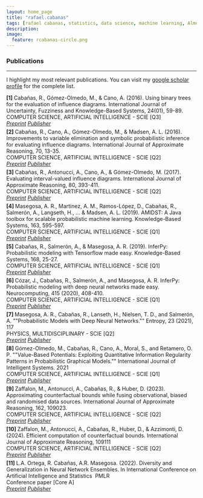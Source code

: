 ```yaml
---
layout: home_page
title: "rafael.cabanas"
tags: [rafael cabanas, statistics, data science, machine learning, Almeria]
description: 
image:
  feature: rcabanas-circle.png
---
```



<style>
    ol.custom-counter {
        counter-reset: item; /* Initialize the counter */
        list-style-type: none; /* Remove default numbering */
        padding-left: 0; /* Remove default padding */
    }

    ol.custom-counter > li {
        counter-increment: item; /* Increment the counter */
        margin-bottom: 5px; /* Add some space between items */
    }

    ol.custom-counter > li::before {
        content: "[" counter(item) "] "; /* Display the counter with brackets */
        font-weight: bold; /* Optional: make the number bold */
    }
</style>

### Publications
---

<p class="intro"> I highlight my most relevant publications. You can visit my <a href="https://scholar.google.com/citations?user=jZ2-BN4AAAAJ&hl=en">google scholar profile</a> for the complete list.</p>

<ol class="custom-counter">
 <li>
Cabañas, R., Gómez-Olmedo, M., & Cano, A. (2016). Using binary trees for the evaluation of influence diagrams. International Journal of Uncertainty, Fuzziness and Knowledge-Based Systems, 24(01), 59-89.<br>
COMPUTER SCIENCE, ARTIFICIAL INTELLIGENCE - SCIE  [Q3]
<br>
<a href='papers/2016-Cabanas-UsingBinary-IJUFKS.pdf'><i class='fa fa-file-pdf-o' aria-hidden='true' > Preprint</i></a>
<a href='https://doi.org/10.1142/S0218488516500045'><i class='ai ai-doi' aria-hidden='true' > Publisher</i></a> 
<br></li>
<li>
Cabañas, R., Cano, A., Gómez-Olmedo, M., & Madsen, A. L. (2016). Improvements to variable elimination and symbolic probabilistic inference for evaluating influence diagrams. International Journal of Approximate Reasoning, 70, 13-35.<br>
COMPUTER SCIENCE, ARTIFICIAL INTELLIGENCE - SCIE  [Q2]
<br>
<a href='papers/2016-Cabanas-Improvements-IJAR.pdf'><i class='fa fa-file-pdf-o' aria-hidden='true' > Preprint</i></a>
<a href='https://doi.org/10.1016/j.ijar.2015.11.011'><i class='ai ai-doi' aria-hidden='true' > Publisher</i></a> 
<br></li>
<li>
Cabañas, R., Antonucci, A., Cano, A., & Gómez-Olmedo, M. (2017). Evaluating interval-valued influence diagrams. International Journal of Approximate Reasoning, 80, 393-411.<br>
COMPUTER SCIENCE, ARTIFICIAL INTELLIGENCE - SCIE  [Q2]
<br>
<a href='papers/2017-Cabanas-EvaluatingInterval-IJAR.pdf'><i class='fa fa-file-pdf-o' aria-hidden='true' > Preprint</i></a>
<a href='https://doi.org/10.1016/j.ijar.2016.05.004'><i class='ai ai-doi' aria-hidden='true' > Publisher</i></a> 
<br></li>
<li>
Masegosa, A. R., Martinez, A. M., Ramos-López, D., Cabañas, R., Salmerón, A., Langseth, H., ... & Madsen, A. L. (2019). AMIDST: A Java toolbox for scalable probabilistic machine learning. Knowledge-Based Systems, 163, 595-597.<br>
COMPUTER SCIENCE, ARTIFICIAL INTELLIGENCE - SCIE  [Q1]
<br>
<a href='papers/2018-Masegosa-AMIDST-KBS-.pdf'><i class='fa fa-file-pdf-o' aria-hidden='true' > Preprint</i></a>
<a href='https://doi.org/10.1016/j.knosys.2018.09.019'><i class='ai ai-doi' aria-hidden='true' > Publisher</i></a> 
<br></li>
<li>
Cabañas, R., Salmerón, A., & Masegosa, A. R. (2019). InferPy: Probabilistic modeling with Tensorflow made easy. Knowledge-Based Systems, 168, 25-27.<br>
COMPUTER SCIENCE, ARTIFICIAL INTELLIGENCE - SCIE  [Q1]
<br>
<a href='papers/2019-Cabanas-inferpy-KBS.pdf'><i class='fa fa-file-pdf-o' aria-hidden='true' > Preprint</i></a>
<a href='https://doi.org/10.1016/j.knosys.2018.12.030'><i class='ai ai-doi' aria-hidden='true' > Publisher</i></a> 
<br></li>
<li>
Cózar, J., Cabañas, R., Salmerón, A., and Masegosa, A. R. InferPy: Probabilistic modeling with deep neural networks made easy. Neurocomputing, 415 (2020), 408-410. <br>
COMPUTER SCIENCE, ARTIFICIAL INTELLIGENCE - SCIE  [Q1]
<br>
<a href=' '><i class='fa fa-file-pdf-o' aria-hidden='true' > Preprint</i></a>
<a href='https://doi.org/10.1016/j.neucom.2020.07.117  '><i class='ai ai-doi' aria-hidden='true' > Publisher</i></a> 
<br></li>
<li>
Masegosa, A. R., Cabañas, R., Lanseth, H., Nielsen, T. D., and Salmerón, A. ""Probabilistic Models with Deep Neural Networks."" Entropy, 23 (2021), 117<br>
PHYSICS, MULTIDISCIPLINARY - SCIE  [Q2]
<br>
<a href=' '><i class='fa fa-file-pdf-o' aria-hidden='true' > Preprint</i></a>
<a href='https://doi.org/10.3390/e23010117  '><i class='ai ai-doi' aria-hidden='true' > Publisher</i></a> 
<br></li>
<li>
Gómez-Olmedo, M., Cabañas, R., Cano, A., Moral, S., and Retamero, O. P. ""Value-Based Potentials: Exploiting Quantitative Information Regularity Patterns in Probabilistic Graphical Models."" International Journal of Intelligent Systems. 2021<br>
COMPUTER SCIENCE, ARTIFICIAL INTELLIGENCE - SCIE  [Q1]
<br>
<a href=' '><i class='fa fa-file-pdf-o' aria-hidden='true' > Preprint</i></a>
<a href='https://doi.org/10.1002/int.22573'><i class='ai ai-doi' aria-hidden='true' > Publisher</i></a> 
<br></li>
<li>
Zaffalon, M., Antonucci, A., Cabañas, R., & Huber, D. (2023). Approximating counterfactual bounds while fusing observational, biased and randomised data sources. International Journal of Approximate Reasoning, 162, 109023.  <br>
COMPUTER SCIENCE, ARTIFICIAL INTELLIGENCE - SCIE  [Q2]
<br>
<a href=' '><i class='fa fa-file-pdf-o' aria-hidden='true' > Preprint</i></a>
<a href='https://doi.org/10.1016/j.ijar.2023.109023'><i class='ai ai-doi' aria-hidden='true' > Publisher</i></a> 
<br></li>
<li>
Zaffalon, M., Antonucci, A., Cabañas, R., Huber, D., & Azzimonti, D. (2024). Efficient computation of counterfactual bounds. International Journal of Approximate Reasoning, 109111<br>
COMPUTER SCIENCE, ARTIFICIAL INTELLIGENCE - SCIE  [Q2]
<br>
<a href=' '><i class='fa fa-file-pdf-o' aria-hidden='true' > Preprint</i></a>
<a href='https://doi.org/10.1016/j.ijar.2023.109111    '><i class='ai ai-doi' aria-hidden='true' > Publisher</i></a> 
<br></li>
<li>
L.A. Ortega, R. Cabañas, A.R. Masegosa. (2022). Diversity and Generalization in Neural Network Ensembles. In International Conference on Artificial Intelligence and Statistics  PMLR<br>
Conference paper [Core A]
<br>
<a href=' '><i class='fa fa-file-pdf-o' aria-hidden='true' > Preprint</i></a>
<a href='https://proceedings.mlr.press/v151/ortega22a/ortega22a.pdf'><i class='ai ai-doi' aria-hidden='true' > Publisher</i></a> 
<br></li>
</ol>

